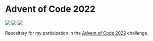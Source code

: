 # Advent of Code 2022

![](https://img.shields.io/badge/Day%20📅-24-blue)
![](https://img.shields.io/badge/Stars%20⭐-40-yellow)
![](https://img.shields.io/badge/Days%20Completed%20✅-20-darkgreen)

Repository for my participation in the [Advent of Code 2022](https://adventofcode.com/2022) challenge.
